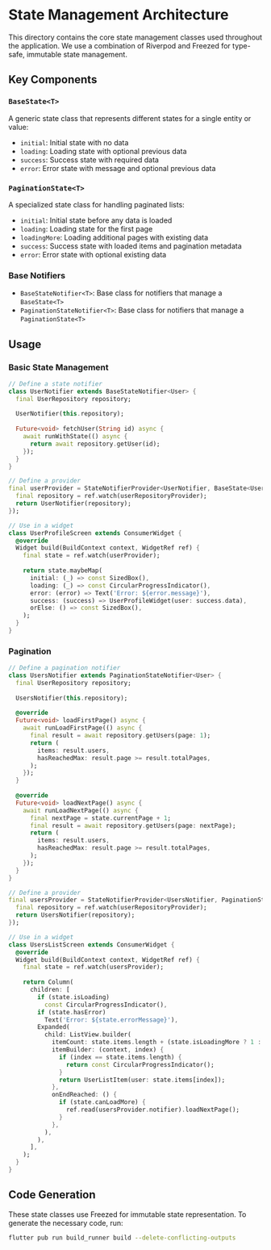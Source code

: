 # State Management Architecture

This directory contains the core state management classes used throughout the application. We use a combination of Riverpod and Freezed for type-safe, immutable state management.

## Key Components

### `BaseState<T>`

A generic state class that represents different states for a single entity or value:

- `initial`: Initial state with no data
- `loading`: Loading state with optional previous data
- `success`: Success state with required data
- `error`: Error state with message and optional previous data

### `PaginationState<T>`

A specialized state class for handling paginated lists:

- `initial`: Initial state before any data is loaded
- `loading`: Loading state for the first page
- `loadingMore`: Loading additional pages with existing data
- `success`: Success state with loaded items and pagination metadata
- `error`: Error state with optional existing data

### Base Notifiers

- `BaseStateNotifier<T>`: Base class for notifiers that manage a `BaseState<T>`
- `PaginationStateNotifier<T>`: Base class for notifiers that manage a `PaginationState<T>`

## Usage

### Basic State Management

```dart
// Define a state notifier
class UserNotifier extends BaseStateNotifier<User> {
  final UserRepository repository;
  
  UserNotifier(this.repository);
  
  Future<void> fetchUser(String id) async {
    await runWithState(() async {
      return await repository.getUser(id);
    });
  }
}

// Define a provider
final userProvider = StateNotifierProvider<UserNotifier, BaseState<User>>((ref) {
  final repository = ref.watch(userRepositoryProvider);
  return UserNotifier(repository);
});

// Use in a widget
class UserProfileScreen extends ConsumerWidget {
  @override
  Widget build(BuildContext context, WidgetRef ref) {
    final state = ref.watch(userProvider);
    
    return state.maybeMap(
      initial: (_) => const SizedBox(),
      loading: (_) => const CircularProgressIndicator(),
      error: (error) => Text('Error: ${error.message}'),
      success: (success) => UserProfileWidget(user: success.data),
      orElse: () => const SizedBox(),
    );
  }
}
```

### Pagination

```dart
// Define a pagination notifier
class UsersNotifier extends PaginationStateNotifier<User> {
  final UserRepository repository;
  
  UsersNotifier(this.repository);
  
  @override
  Future<void> loadFirstPage() async {
    await runLoadFirstPage(() async {
      final result = await repository.getUsers(page: 1);
      return (
        items: result.users,
        hasReachedMax: result.page >= result.totalPages,
      );
    });
  }
  
  @override
  Future<void> loadNextPage() async {
    await runLoadNextPage(() async {
      final nextPage = state.currentPage + 1;
      final result = await repository.getUsers(page: nextPage);
      return (
        items: result.users,
        hasReachedMax: result.page >= result.totalPages,
      );
    });
  }
}

// Define a provider
final usersProvider = StateNotifierProvider<UsersNotifier, PaginationState<User>>((ref) {
  final repository = ref.watch(userRepositoryProvider);
  return UsersNotifier(repository);
});

// Use in a widget
class UsersListScreen extends ConsumerWidget {
  @override
  Widget build(BuildContext context, WidgetRef ref) {
    final state = ref.watch(usersProvider);
    
    return Column(
      children: [
        if (state.isLoading)
          const CircularProgressIndicator(),
        if (state.hasError)
          Text('Error: ${state.errorMessage}'),
        Expanded(
          child: ListView.builder(
            itemCount: state.items.length + (state.isLoadingMore ? 1 : 0),
            itemBuilder: (context, index) {
              if (index == state.items.length) {
                return const CircularProgressIndicator();
              }
              return UserListItem(user: state.items[index]);
            },
            onEndReached: () {
              if (state.canLoadMore) {
                ref.read(usersProvider.notifier).loadNextPage();
              }
            },
          ),
        ),
      ],
    );
  }
}
```

## Code Generation

These state classes use Freezed for immutable state representation. To generate the necessary code, run:

```bash
flutter pub run build_runner build --delete-conflicting-outputs
``` 